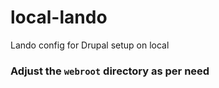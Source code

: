 # local-lando
Lando config for Drupal setup on local

### Adjust the `webroot` directory as per need
